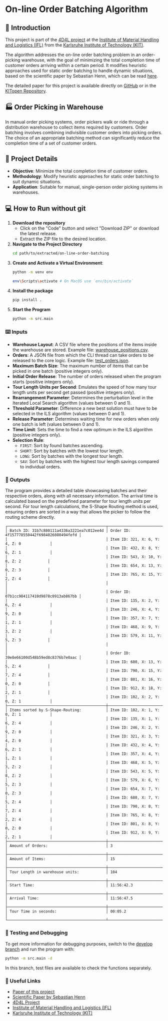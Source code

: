 # On-line Order Batching Algorithm

## :blue_book: Introduction

This project is part of the [4D4L project](https://www.ifl.kit.edu/forschungsprojekte_5762.php) at the [Institute of Material Handling and Logistics (IFL)](https://www.ifl.kit.edu/index.php) from the [Karlsruhe Institute of Technology (KIT)](https://www.kit.edu/).

The algorithm addresses the on-line order batching problem in an order-picking warehouse, with the goal of minimizing the total completion time of customer orders arriving within a certain period. It modifies heuristic approaches used for static order batching to handle dynamic situations, based on the scientific paper by Sebastian Henn, which can be read [here](https://www.sciencedirect.com/science/article/pii/S0305054812000020/).

The detailed paper for this project is available directly on [GitHub](Implementation%20of%20Algorithms%20for%20On-Line%20Order%20Batching%20in%20an%20Order%20Picking%20Warehouse%20Using%20Python.pdf) or in the [KITopen Repository](https://doi.org/10.5445/ir/1000172331).

## :factory: Order Picking in Warehouse

In manual order picking systems, order pickers walk or ride through a distribution warehouse to collect items required by customers. Order batching involves combining indivisible customer orders into picking orders. The choice of an appropriate batching method can significantly reduce the completion time of a set of customer orders.

## :scroll: Project Details

- **Objective**: Minimize the total completion time of customer orders.
- **Methodology**: Modify heuristic approaches for static order batching to suit dynamic situations.
- **Application**: Suitable for manual, single-person order picking systems in warehouses.

## :computer: How to Run without git
1. **Download the repository**
   - Click on the "Code" button and select "Download ZIP" or download the latest release.
   - Extract the ZIP file to the desired location.
2. **Navigate to the Project Directory**
   ```bash
   cd path/to/extracted/on-line-order-batching
   ```
3. **Create and Activate a Virtual Environment**:
   ```bash
   python -m venv env
   ```
   ```bash
   env\Scripts\activate # On MacOS use `env/bin/activate`
   ```
4. **Install the package**
   ```bash
   pip install .
   ```
5. **Start the Program**
   ```bash
   python -m src.main
   ```

### :keyboard: Inputs
- **Warehouse Layout**: A CSV file where the positions of the items inside the warehouse are stored. Example file: [warehouse_positions.csv](tests/data/warehouse_positions.csv).
- **Orders**: A JSON file from which the CLI thread can take orders to be released to the core logic. Example file: [test_orders.json](tests/data/test_orders.json).
- **Maximum Batch Size**: The maximum number of items that can be picked in one batch (positive integers only).
- **Initial Order Release**: The number of orders released when the program starts (positive integers only).
- **Tour Length Units per Second**: Emulates the speed of how many tour length units per second get passed (positive integers only).
- **Rearrangement Parameter**: Determines the perturbation level in the Iterated Local Search algorithm (values between 0 and 1).
- **Threshold Parameter**: Difference a new best solution must have to be selected in the ILS algorithm (values between 0 and 1).
- **Release Parameter**: Determines waiting time for new orders when only one batch is left (values between 0 and 1).
- **Time Limit**: Sets the time to find a new optimum in the ILS algorithm (positive integers only).
- **Selection Rule**:
  - `FIRST`: Sort by found batches ascending.
  - `SHORT`: Sort by batches with the lowest tour length.
  - `LONG`: Sort by batches with the longest tour length.
  - `SAV`: Sort by batches with the highest tour length savings compared to individual orders.
 
### :incoming_envelope: Outputs
The program provides a detailed table showcasing batches and their respective orders, along with all necessary information. The arrival time is calculated based on the predefined parameter for tour length units per second.
For tour length calculations, the S-Shape Routing method is used, ensuring orders are sorted in a way that allows the picker to follow the routing scheme directly.
```
┌────────────────────────────────────────────┬────────────────────────────────────────────┐
│ Batch ID: 31b7c880111a4336a3221ea7c012ee4d │ Order ID: 4f157778550442f6984026080494fefd │
│                                            │ Item ID: 321, X: 6, Y: 4, Z: 0             │
│                                            │ Item ID: 432, X: 8, Y: 6, Z: 1             │
│                                            │ Item ID: 543, X: 10, Y: 8, Z: 2            │
│                                            │ Item ID: 654, X: 13, Y: 0, Z: 3            │
│                                            │ Item ID: 765, X: 15, Y: 2, Z: 4            │
│                                            │                                            │
│                                            │ Order ID: 07b1cc984117410d9878c0913ab867bb │
│                                            │ Item ID: 135, X: 2, Y: 6, Z: 4             │
│                                            │ Item ID: 246, X: 4, Y: 9, Z: 0             │
│                                            │ Item ID: 357, X: 7, Y: 1, Z: 1             │
│                                            │ Item ID: 468, X: 9, Y: 3, Z: 2             │
│                                            │ Item ID: 579, X: 11, Y: 5, Z: 3            │
│                                            │                                            │
│                                            │ Order ID: 39e8e66100d548b59ed8c8376b7e0aac │
│                                            │ Item ID: 680, X: 13, Y: 5, Z: 4            │
│                                            │ Item ID: 790, X: 15, Y: 7, Z: 4            │
│                                            │ Item ID: 801, X: 16, Y: 0, Z: 0            │
│                                            │ Item ID: 912, X: 18, Y: 2, Z: 1            │
│                                            │ Item ID: 102, X: 2, Y: 0, Z: 1             │
├────────────────────────────────────────────┼────────────────────────────────────────────┤
│ Items sorted by S-Shape-Routing:           │ Item ID: 102, X: 1, Y: 0, Z: 1             │
│                                            │ Item ID: 135, X: 1, Y: 6, Z: 4             │
│                                            │ Item ID: 246, X: 2, Y: 9, Z: 0             │
│                                            │ Item ID: 321, X: 3, Y: 4, Z: 0             │
│                                            │ Item ID: 432, X: 4, Y: 6, Z: 1             │
│                                            │ Item ID: 357, X: 4, Y: 1, Z: 1             │
│                                            │ Item ID: 468, X: 5, Y: 3, Z: 2             │
│                                            │ Item ID: 543, X: 5, Y: 8, Z: 2             │
│                                            │ Item ID: 579, X: 6, Y: 5, Z: 3             │
│                                            │ Item ID: 654, X: 7, Y: 0, Z: 3             │
│                                            │ Item ID: 680, X: 7, Y: 5, Z: 4             │
│                                            │ Item ID: 790, X: 8, Y: 7, Z: 4             │
│                                            │ Item ID: 765, X: 8, Y: 2, Z: 4             │
│                                            │ Item ID: 801, X: 8, Y: 0, Z: 0             │
│                                            │ Item ID: 912, X: 9, Y: 2, Z: 1             │
├────────────────────────────────────────────┼────────────────────────────────────────────┤
│ Amount of Orders:                          │ 3                                          │
├────────────────────────────────────────────┼────────────────────────────────────────────┤
│ Amount of Items:                           │ 15                                         │
├────────────────────────────────────────────┼────────────────────────────────────────────┤
│ Tour Length in warehouse units:            │ 104                                        │
├────────────────────────────────────────────┼────────────────────────────────────────────┤
│ Start Time:                                │ 11:56:42.3                                 │
├────────────────────────────────────────────┼────────────────────────────────────────────┤
│ Arrival Time:                              │ 11:56:47.5                                 │
├────────────────────────────────────────────┼────────────────────────────────────────────┤
│ Tour Time in seconds:                      │ 00:05.2                                    │
└────────────────────────────────────────────┴────────────────────────────────────────────┘
```

### :test_tube: Testing and Debugging
To get more information for debugging purposes, switch to the [develop branch](../../tree/develop) and run the program with:
```bash
python -m src.main -d
```
In this branch, test files are available to check the functions separately.

### :link: Useful Links
- [Paper of this project](https://doi.org/10.5445/ir/1000172331)
- [Scientific Paper by Sebastian Henn](https://www.sciencedirect.com/science/article/pii/S0305054812000020/)
- [4D4L Project](https://www.ifl.kit.edu/forschungsprojekte_5762.php)
- [Institute of Material Handling and Logistics (IFL)](https://www.ifl.kit.edu/index.php)
- [Karlsruhe Institute of Technology (KIT)](https://www.kit.edu/)
